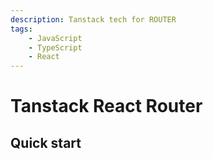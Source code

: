 ```yaml
---
description: Tanstack tech for ROUTER
tags:
    - JavaScript
    - TypeScript
    - React
---
```


# Tanstack React Router

## Quick start
